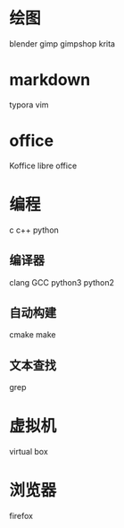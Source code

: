 # 绘图
blender gimp gimpshop krita
# markdown
typora vim
# office
Koffice libre office
# 编程
c c++ python
## 编译器
clang GCC python3 python2
## 自动构建
cmake make
## 文本查找
grep
# 虚拟机
virtual box
# 浏览器
firefox
